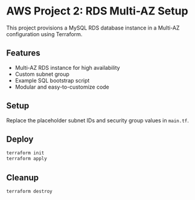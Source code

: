 
# AWS Project 2: RDS Multi-AZ Setup

This project provisions a MySQL RDS database instance in a Multi-AZ configuration using Terraform.

## Features

- Multi-AZ RDS instance for high availability
- Custom subnet group
- Example SQL bootstrap script
- Modular and easy-to-customize code

## Setup

Replace the placeholder subnet IDs and security group values in `main.tf`.

## Deploy

```bash
terraform init
terraform apply
```

## Cleanup

```bash
terraform destroy
```
